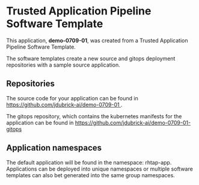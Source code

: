 # Trusted Application Pipeline Software Template

This application, **demo-0709-01**, was created from a Trusted Application Pipeline Software Template.

The software templates create a new source and gitops deployment repositories with a sample source application. 

## Repositories

The source code for your application can be found in [https://github.com/jdubrick-ai/demo-0709-01 ](https://github.com/jdubrick-ai/demo-0709-01 ).
 
The gitops repository, which contains the kubernetes manifests for the application can be found in 
[https://github.com/jdubrick-ai/demo-0709-01-gitops ](https://github.com/jdubrick-ai/demo-0709-01-gitops ) 

## Application namespaces 

The default application will be found in the namespace: rhtap-app. Applications can be deployed into unique namespaces or multiple software templates can also bet generated into the same group namespaces.  